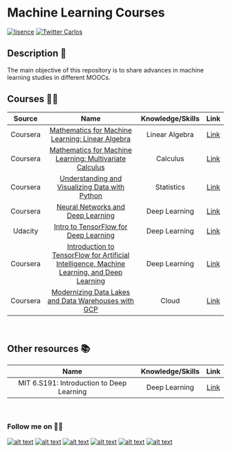 # Machine Learning Courses


[![lisence](https://img.shields.io/github/license/cbarros7/sentiment-analysis-banking-sector?style=plastic)](https://github.com/cbarros7/ml_courses/blob/main/LICENSE)
[![Twitter Carlos](https://img.shields.io/twitter/follow/cbarros27?label=CarlosBarros&style=social)](https://twitter.com/cbarros27)

## Description :speech_balloon:
The main objective of this repository is to share advances in machine learning studies in different MOOCs. 

## Courses :man_technologist:

| Source  | Name | Knowledge/Skills | Link |
| :--------:  | :-------------------: | :---------------------: | :---------------------: | 
| Coursera | [Mathematics for Machine Learning: Linear Algebra](./Mathematics_for_Machine_Learning/Linear_Algebra)     | Linear Algebra | [Link](www.coursera.org/learn/linear-algebra-machine-learning)                  | 
| Coursera      | [Mathematics for Machine Learning: Multivariate Calculus](./Mathematics_for_Machine_Learning/Multivariate_Calculus) | Calculus| [Link](hwww.coursera.org/learn/multivariate-calculus-machine-learning)            |
|   Coursera      | [Understanding and Visualizing Data with Python](./Statistics_Python/Understanding_and_Visualizing_Data) | Statistics | [Link](www.coursera.org/learn/understanding-visualization-data)            |
|   Coursera      | [Neural Networks and Deep Learning](./Deep_Learning/Neural_Networks) | Deep Learning| [Link](https://www.coursera.org/learn/neural-networks-deep-learning?specialization=deep-learning)            |
| Udacity      | [Intro to TensorFlow for Deep Learning](./Intro_to_TensorFlow_for_Deep_Learning) | Deep Learning| [Link](www.udacity.com/course/intro-to-tensorflow-for-deep-learning--ud187)            |
| Coursera      | [Introduction to TensorFlow for Artificial Intelligence, Machine Learning, and Deep Learning](./TensorFlow_Developer/Intro_TensorFlow) | Deep Learning| [Link](www.coursera.org/learn/introduction-tensorflow)            | 
|   Coursera      | [Modernizing Data Lakes and Data Warehouses with GCP](./Data_Engineering_Google/Data_Lakes_and_Warehouses) | Cloud| [Link](www.coursera.org/learn/data-lakes-data-warehouses-gcp?specialization=gcp-data-engineering)            |


<br>

## Other resources :books:
| Name | Knowledge/Skills | Link |
| :-------------------: | :---------------------: | :---------------------: | 
MIT 6.S191: Introduction to Deep Learning    | Deep Learning | [Link](https://www.youtube.com/playlist?list=PLtBw6njQRU-rwp5__7C0oIVt26ZgjG9NI)             | 

<br>

### Follow me on :technologist:
[![alt text][1.1]][1]
[![alt text][2.1]][2]
[![alt text][3.1]][3]
[![alt text][4.1]][4]
[![alt text][5.1]][5]
[![alt text][6.1]][6]


<!-- icons with padding -->

[1.1]: https://i.imgur.com/I3n7R1x.png (portfolio)
[2.1]: https://i.imgur.com/AQlyAgc.png (linkedin)
[3.1]: https://i.imgur.com/LuHf8y7.png (twitter)
[4.1]: https://i.imgur.com/iXstsGR.png (github)
[5.1]: https://i.imgur.com/Zijs86N.png (medium)
[6.1]: https://i.imgur.com/Jucrrsg.png (tableau)

<!-- links to your social media accounts -->

[1]: https://carlosbarros.netlify.app/
[2]: https://www.linkedin.com/in/carlosbarros7/
[3]: https://twitter.com/cbarros27
[4]: https://github.com/cbarros7
[5]: https://medium.com/@cbarros7
[6]: https://public.tableau.com/profile/carlos.barros#!/?newProfile=&activeTab=0
